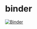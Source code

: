 # binder

[![Binder](https://mybinder.org/badge_logo.svg)](https://mybinder.org/v2/gh/bkoz/binder.git/master/?urlpath=lab)

